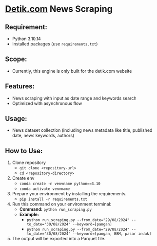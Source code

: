 # [Detik.com](https://www.detik.com/) News Scraping


## Requirement:
- Python 3.10.14
- Installed packages (use `requirements.txt`)

## Scope:
- Currently, this engine is only built for the detik.com website

## Features:
- News scraping with input as date range and keywords search
- Optimized with asynchronous flow

## Usage:
- News dataset collection (including news metadata like title, published date, news keywords, authors)

## How to Use:
1. Clone repository
   - `git clone <repository-url>`
   - `cd <repository-directory>`
2. Create env
   - `conda create -n venvname python==3.10`
   - `conda activate venvname`
3. Prepare your environment by installing the requirements.
   - `pip install -r requirements.txt`
4. Run this command on your environment terminal:
   - **Command:** `python run_scraping.py`
   - **Example:** 
     - `python run_scraping.py --from_date="29/08/2024" --to_date="30/08/2024" --keyword=[pangan]`
     - `python run_scraping.py --from_date="29/08/2024" --to_date="30/08/2024" --keyword=[pangan, BBM, pasar induk]`
5. The output will be exported into a Parquet file.
